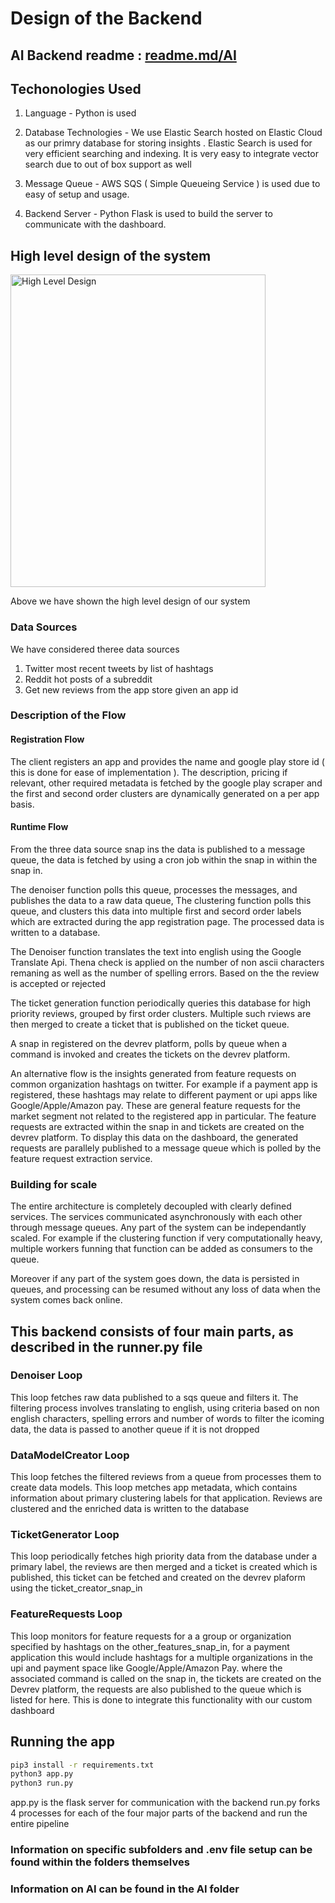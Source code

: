 # Design of the Backend

## AI Backend readme : [readme.md/AI](readme.md/AI)

## Techonologies Used

1. Language - Python is used

2. Database Technologies - We use Elastic Search hosted on Elastic Cloud as our primry database for storing insights
. Elastic Search is used for very efficient searching and indexing. It is very easy to integrate vector search due to out of box support as well

3. Message Queue - AWS SQS ( Simple Queueing Service ) is used due to easy of setup and usage.

4. Backend Server - Python Flask is used to build the server to communicate with the dashboard.

## High level design of the system

<img src="https://drive.google.com/uc?export=view&id=1A7zpvz2b2LFfuncLiCL04gHRi8De-GLY" alt="High Level Design" width="90%" height="500">

Above we have shown the high level design of our system

### Data Sources
We have considered theree data sources
1. Twitter most recent tweets by list of hashtags
2. Reddit hot posts of a subreddit
3. Get new reviews from the app store given an app id


### Description of the Flow

#### Registration Flow

The client registers an app and provides the name and google play store id ( this is done for ease of implementation ). The description, pricing if relevant, other required metadata is fetched by the google play scraper and the first and second order clusters are dynamically generated on a per app basis.

#### Runtime Flow

From the three data source snap ins the data is published to a message queue, the data is fetched by using a cron job within the snap in within the snap in.

The denoiser function polls this queue, processes the messages, and publishes the data to a raw data queue,
The clustering function polls this queue, and clusters this data into multiple first and secord order labels which are extracted during the app registration page. The processed data is written to a database.

The Denoiser function translates the text into english using the Google Translate Api. Thena check is applied on the number of non ascii characters remaning as well as the number of spelling errors. Based on the the review is accepted or rejected

The ticket generation function periodically queries this database for high priority reviews, grouped by first order clusters. Multiple such rviews are then merged to create a ticket that is published on the ticket queue.

A snap in registered on the devrev platform, polls by queue when a command is invoked and creates the tickets on the devrev platform.

An alternative flow is the insights generated from feature requests on common organization hashtags on twitter. For example if a payment app is registered, these hashtags may relate to different payment or upi apps like Google/Apple/Amazon pay. These are general feature requests for the market segment not related to the registered app in particular. The feature requests are extracted within the snap in and tickets are created on the devrev platform. 
To display this data on the dashboard, the generated requests are parallely published to a message queue which is polled by the feature request extraction service.

### Building for scale

The entire architecture is completely decoupled with clearly defined services. The services communicated asynchronously with each other through message queues. Any part of the system can be independantly scaled. For example if the clustering function if very computationally heavy, multiple workers funning that function can be added as consumers to the queue. 

Moreover if any part of the system goes down, the data is persisted in queues, and processing can be resumed without any loss of data when the system comes back online.


## This backend consists of four main parts, as described in the runner.py file

### Denoiser Loop

This loop fetches raw data published to a sqs queue and filters it.
The filtering process involves translating to english, using criteria based on non english characters, spelling errors and number of words to filter the icoming data, the data is passed to another queue if it is not dropped

### DataModelCreator Loop

This loop fetches the filtered reviews from a queue from processes them to create data models. This loop
metches app metadata, which contains information about primary clustering labels for that application. Reviews are
clustered and the enriched data is written to the database

### TicketGenerator Loop

This loop periodically fetches high priority data from the database under a primary label, the reviews are then merged and a ticket is created which is published, this ticket can be fetched and created on the devrev plaform
using the ticket_creator_snap_in

### FeatureRequests Loop

This loop monitors for feature requests for a a group or organization specified by hashtags on the other_features_snap_in, for a payment application this would include hashtags for a multiple organizations in the upi and payment space like Google/Apple/Amazon Pay. where the associated command is called on the snap in, the tickets are created on the Devrev platform, the requests are also published to the queue which is listed for here.
This is done to integrate this functionality with our custom dashboard

## Running the app

```bash
pip3 install -r requirements.txt
python3 app.py
python3 run.py
```

app.py is the flask server for communication with the backend
run.py forks 4 processes for each of the four major parts of the backend and run the entire pipeline

### Information on specific subfolders and .env file setup can be found within the folders themselves
### Information on AI can be found in the AI folder
